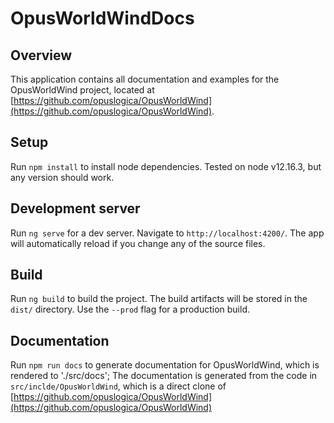 # OpusWorldWindDocs

## Overview

This application contains all documentation and examples for the OpusWorldWind project, located at [https://github.com/opuslogica/OpusWorldWind](https://github.com/opuslogica/OpusWorldWind).

## Setup

Run `npm install` to install node dependencies. Tested on node v12.16.3, but any version should work.

## Development server

Run `ng serve` for a dev server. Navigate to `http://localhost:4200/`. The app will automatically reload if you change any of the source files.

## Build

Run `ng build` to build the project. The build artifacts will be stored in the `dist/` directory. Use the `--prod` flag for a production build.

## Documentation

Run `npm run docs` to generate documentation for OpusWorldWind, which is rendered to './src/docs';
The documentation is generated from the code in `src/inclde/OpusWorldWind`, which is a direct clone of [https://github.com/opuslogica/OpusWorldWind](https://github.com/opuslogica/OpusWorldWind)
